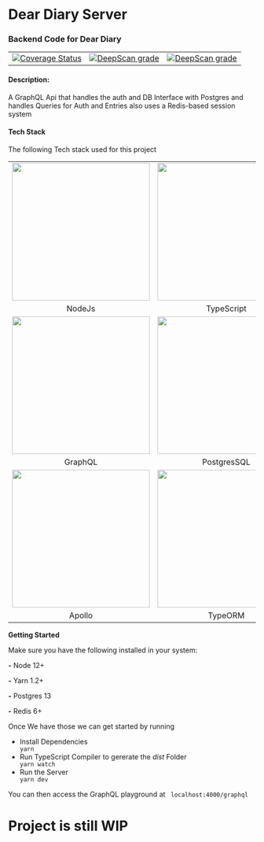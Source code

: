# Dear Diary Server

### Backend Code for Dear Diary

<table>
<tr>
<td>
<a href='https://coveralls.io/github/Dear-Diary-Project/deardiary-server?branch=master'><img src='https://coveralls.io/repos/github/Dear-Diary-Project/deardiary-server/badge.svg?branch=master' alt='Coverage Status' /></a>
</td>
<td>
<a href="https://deepscan.io/dashboard#view=project&tid=11089&pid=14469&bid=270309"><img src="https://deepscan.io/api/teams/11089/projects/14469/branches/270309/badge/grade.svg" alt="DeepScan grade"></a>
</td>
<td>
<a href="https://travis-ci.org/Dear-Diary-Project/deardiary-server"><img src="https://travis-ci.org/Dear-Diary-Project/deardiary-server.svg?branch=master" alt="DeepScan grade"></a>
</td>
</tr>
</table>
<h4><b>Description:</b></h4>
<p>A GraphQL Api that handles the auth and DB Interface with Postgres and handles Queries for Auth and Entries also uses a Redis-based session system</p>
<h4>Tech Stack</h4>
<p>The following Tech stack used for this project</p>
<table>
<tr>
<td  align="center"><a  href="https://nodejs.org/en/"><img  src="https://miro.medium.com/max/2560/1*MuVcoMPyJcq8G4qf5s3HGQ.png"  width="280px"  /></a></td>
<td  align="center"><a  href="https://www.typescriptlang.org/"><img  src="https://upload.wikimedia.org/wikipedia/commons/thumb/4/4c/Typescript_logo_2020.svg/1200px-Typescript_logo_2020.svg.png"  width="280px"  /></a></td>
<td  align="center">
<a  href="https://expressjs.com/"><img  src="https://encrypted-tbn0.gstatic.com/images?q=tbn%3AANd9GcQczIIX-9smYWVgRQ-kodnhpTgbsv5kmvxadg&usqp=CAU"  /></a>
</td>
</tr>
<tr><td  align="center">NodeJs</td>
<td  align="center">TypeScript</td>
<td  align="center">Express</td>
</tr>
<tr>
<td  align="center"><a  href="https://graphql.org/"><img  src="https://graphql.org/img/logo.svg "  width="280px"  /></a></td>
<td  align="center"><a  href="https://www.postgresql.org/"><img  src="https://upload.wikimedia.org/wikipedia/commons/thumb/2/29/Postgresql_elephant.svg/1200px-Postgresql_elephant.svg.png"  width="280px"  /></a></td>
<td  align="center">
<a  href="https://redis.io/"><img  src="https://cdn.auth0.com/blog/logos/redis-icon-logo.png"/></a>
</td>
</tr>
<tr><td  align="center">GraphQL</td>
<td  align="center">PostgresSQL</td>
<td  align="center">Redis</td>
</tr>
<tr>
<td  align="center"><a  href="https://www.apollographql.com/"><img  src="https://miro.medium.com/max/3392/1*BIR94Q8MDPonvvFtsnUYLg.png"  width="280px"  /></a></td>
<td  align="center"><a  href="https://typeorm.io/"><img  src="https://avatars2.githubusercontent.com/u/20165699?s=400&v=4"  width="280px"  /></a></td>
</tr>
<tr><td  align="center">Apollo</td>
<td  align="center">TypeORM</td>

</tr>
</table>

<b>Getting Started</b>

<p>Make sure you have the following installed in your system:</p>
<p> <b>-</b> Node 12+ </p>
<p> <b>-</b> Yarn 1.2+ </p>
<p> <b>-</b> Postgres 13 </p>
<p> <b>-</b> Redis 6+</p>

<p>Once We have those we can get started by running</p>
<ul>
<li>
Install Dependencies
</li>
<code>yarn </code>
<li>
Run TypeScript Compiler to gererate the <i>dist</i> Folder</li>
<code>yarn watch</code>
<li>
Run the Server</li>
<code>yarn dev</code>
</ul>
You can then access the GraphQL playground at <code> localhost:4000/graphql</code>
<h1>Project is still WIP</h1>

[graphql]: https://graphql.org/img/logo.svg 'GraphQL'
[typescript]: https://upload.wikimedia.org/wikipedia/commons/thumb/4/4c/Typescript_logo_2020.svg/1200px-Typescript_logo_2020.svg.png 'TypeScript'
[postgres]: https://upload.wikimedia.org/wikipedia/commons/thumb/2/29/Postgresql_elephant.svg/1200px-Postgresql_elephant.svg.png 'Postgres'
[redis]: https://cdn.auth0.com/blog/logos/redis-icon-logo.png"Redis"

